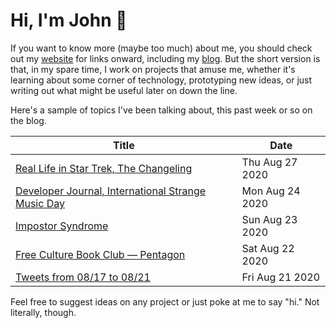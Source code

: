 # Hi, I'm John 👋

If you want to know more (maybe too much) about me, you should check out my [website](https://john.colagioia.net/) for links onward, including my [blog](https://john.colagioia.net/blog).  But the short version is that, in my spare time, I work on projects that amuse me, whether it's learning about some corner of technology, prototyping new ideas, or just writing out what might be useful later on down the line.

Here's a sample of topics I've been talking about, this past week or so on the blog.

|Title|Date|
|-----|-------|
|[Real Life in Star Trek, The Changeling](https://john.colagioia.net/blog/2020/08/27/change.html)|Thu Aug 27 2020|
|[Developer Journal, International Strange Music Day](https://john.colagioia.net/blog/2020/08/24/music.html)|Mon Aug 24 2020|
|[Impostor Syndrome](https://john.colagioia.net/blog/2020/08/23/imposter.html)|Sun Aug 23 2020|
|[Free Culture Book Club — Pentagon](https://john.colagioia.net/blog/2020/08/22/pentagon.html)|Sat Aug 22 2020|
|[Tweets from 08/17 to 08/21](https://john.colagioia.net/blog/media/2020/08/21/week.html)|Fri Aug 21 2020|

Feel free to suggest ideas on any project or just poke at me to say "hi." Not literally, though.
